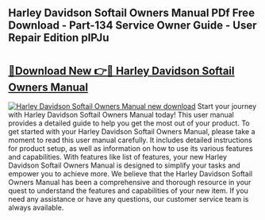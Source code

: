 ## Harley Davidson Softail Owners Manual PDf Free Download - Part-134 Service Owner Guide - User Repair Edition pIPJu

# <h2><a href="http://bc15644.oget.top/?id=Harley+Davidson+Softail+Owners+Manual">🔗Download New 👉🔴 Harley Davidson Softail Owners Manual</a></h2>

[![Harley Davidson Softail Owners Manual new download](https://i.imgur.com/5g1atiW.png)](http://bc15644.oget.top/?id=Harley+Davidson+Softail+Owners+Manual)
Start your journey with Harley Davidson Softail Owners Manual today! This user manual provides a detailed guide to help you get the most out of your product. To get started with your Harley Davidson Softail Owners Manual, please take a moment to read this user manual carefully. It includes detailed instructions for product setup, as well as information on how to use its various features and capabilities. With features like list of features, your new Harley Davidson Softail Owners Manual is designed to simplify your tasks and empower you to achieve more. We believe that the Harley Davidson Softail Owners Manual has been a comprehensive and thorough resource in your quest to understand the features and capabilities of your new item. If you need any assistance or have any questions, our customer service team is always available.
